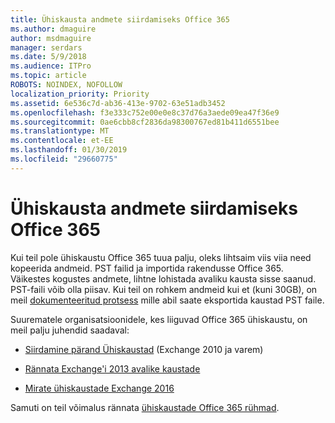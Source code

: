 ```yaml
---
title: Ühiskausta andmete siirdamiseks Office 365
ms.author: dmaguire
author: msdmaguire
manager: serdars
ms.date: 5/9/2018
ms.audience: ITPro
ms.topic: article
ROBOTS: NOINDEX, NOFOLLOW
localization_priority: Priority
ms.assetid: 6e536c7d-ab36-413e-9702-63e51adb3452
ms.openlocfilehash: f3e333c752e00e0e8c37d76a3aede09ea47f36e9
ms.sourcegitcommit: 0ae6cbb8cf2836da98300767ed81b411d6551bee
ms.translationtype: MT
ms.contentlocale: et-EE
ms.lasthandoff: 01/30/2019
ms.locfileid: "29660775"
---
```

# <a name="migrate-public-folder-data-to-office-365"></a>Ühiskausta andmete siirdamiseks Office 365

Kui teil pole ühiskaustu Office 365 tuua palju, oleks lihtsaim viis viia need kopeerida andmeid. PST failid ja importida rakendusse Office 365. Väikestes kogustes andmete, lihtne lohistada avaliku kausta sisse saanud. PST-faili võib olla piisav. Kui teil on rohkem andmeid kui et (kuni 30GB), on meil [dokumenteeritud protsess](https://technet.microsoft.com/library/dn874017%28v=exchg.150%29.aspx) mille abil saate eksportida kaustad PST faile. 
  
Suurematele organisatsioonidele, kes liiguvad Office 365 ühiskaustu, on meil palju juhendid saadaval:
  
- [Siirdamine pärand Ühiskaustad](https://technet.microsoft.com/library/dn874017%28v=exchg.150%29.aspx) (Exchange 2010 ja varem) 
    
- [Rännata Exchange'i 2013 avalike kaustade](https://technet.microsoft.com/library/mt798260%28v=exchg.150%29.aspx)
    
- [Mirate ühiskaustade Exchange 2016](https://technet.microsoft.com/library/mt798260%28v=exchg.160%29.aspx)
    
Samuti on teil võimalus rännata [ühiskaustade Office 365 rühmad](https://technet.microsoft.com/library/mt843872%28v=exchg.150%29.aspx).
  

